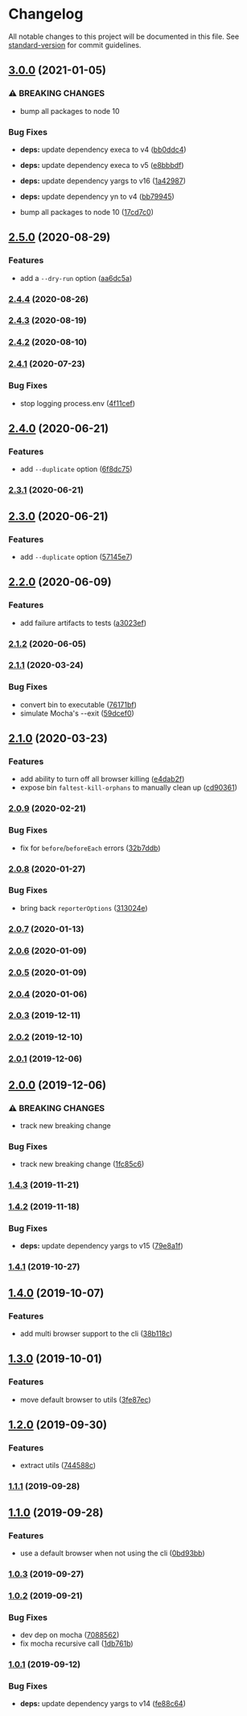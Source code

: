 # Changelog

All notable changes to this project will be documented in this file. See [standard-version](https://github.com/conventional-changelog/standard-version) for commit guidelines.

## [3.0.0](https://github.com/CrowdStrike/faltest/compare/@faltest/cli@2.5.0...@faltest/cli@3.0.0) (2021-01-05)


### ⚠ BREAKING CHANGES

* bump all packages to node 10

### Bug Fixes

* **deps:** update dependency execa to v4 ([bb0ddc4](https://github.com/CrowdStrike/faltest/commit/bb0ddc4d124a8fbbf58a2bc9e9ae2d0d0d30e146))
* **deps:** update dependency execa to v5 ([e8bbbdf](https://github.com/CrowdStrike/faltest/commit/e8bbbdf7b841b632859d992a8bb703b671d384d1))
* **deps:** update dependency yargs to v16 ([1a42987](https://github.com/CrowdStrike/faltest/commit/1a429876e0a86da5cc6b7c3da2c458b8a0067a53))
* **deps:** update dependency yn to v4 ([bb79945](https://github.com/CrowdStrike/faltest/commit/bb79945aa2592036d6cb563bf3f3ca55d978ac92))


* bump all packages to node 10 ([17cd7c0](https://github.com/CrowdStrike/faltest/commit/17cd7c0173a4c57e15b1b187b73411c4e466b9b0))

## [2.5.0](https://github.com/CrowdStrike/faltest/compare/@faltest/cli@2.4.4...@faltest/cli@2.5.0) (2020-08-29)


### Features

* add a `--dry-run` option ([aa6dc5a](https://github.com/CrowdStrike/faltest/commit/aa6dc5a007fd6d20e3428a0e3231e4ec1aedf4a1))

### [2.4.4](https://github.com/CrowdStrike/faltest/compare/@faltest/cli@2.4.3...@faltest/cli@2.4.4) (2020-08-26)

### [2.4.3](https://github.com/CrowdStrike/faltest/compare/@faltest/cli@2.4.2...@faltest/cli@2.4.3) (2020-08-19)

### [2.4.2](https://github.com/CrowdStrike/faltest/compare/@faltest/cli@2.4.1...@faltest/cli@2.4.2) (2020-08-10)

### [2.4.1](https://github.com/CrowdStrike/faltest/compare/@faltest/cli@2.4.0...@faltest/cli@2.4.1) (2020-07-23)


### Bug Fixes

* stop logging process.env ([4f11cef](https://github.com/CrowdStrike/faltest/commit/4f11cefc2128f636d212a68684975734f67d8f7b))

## [2.4.0](https://github.com/CrowdStrike/faltest/compare/@faltest/cli@2.3.1...@faltest/cli@2.4.0) (2020-06-21)


### Features

* add `--duplicate` option ([6f8dc75](https://github.com/CrowdStrike/faltest/commit/6f8dc7503b66ddc7824b7e5b63ff396664ccec6c))

### [2.3.1](https://github.com/CrowdStrike/faltest/compare/@faltest/cli@2.3.0...@faltest/cli@2.3.1) (2020-06-21)

## [2.3.0](https://github.com/CrowdStrike/faltest/compare/@faltest/cli@2.2.0...@faltest/cli@2.3.0) (2020-06-21)


### Features

* add `--duplicate` option ([57145e7](https://github.com/CrowdStrike/faltest/commit/57145e7cfbedaaf1eb49f7f2c56c2b073b39f997))

## [2.2.0](https://github.com/CrowdStrike/faltest/compare/@faltest/cli@2.1.2...@faltest/cli@2.2.0) (2020-06-09)


### Features

* add failure artifacts to tests ([a3023ef](https://github.com/CrowdStrike/faltest/commit/a3023efca010d2d25a6e537a7ced93c9eba425ba))

### [2.1.2](https://github.com/CrowdStrike/faltest/compare/@faltest/cli@2.1.1...@faltest/cli@2.1.2) (2020-06-05)

### [2.1.1](https://github.com/CrowdStrike/faltest/compare/@faltest/cli@2.1.0...@faltest/cli@2.1.1) (2020-03-24)


### Bug Fixes

* convert bin to executable ([76171bf](https://github.com/CrowdStrike/faltest/commit/76171bfb52df2dded1aca4589cccee0cdea8eea6))
* simulate Mocha's --exit ([59dcef0](https://github.com/CrowdStrike/faltest/commit/59dcef039908b5db8e0f6abbfc094de315114344))

## [2.1.0](https://github.com/CrowdStrike/faltest/compare/@faltest/cli@2.0.9...@faltest/cli@2.1.0) (2020-03-23)


### Features

* add ability to turn off all browser killing ([e4dab2f](https://github.com/CrowdStrike/faltest/commit/e4dab2fca0bf2937cc5220a7b03a4275fbb3e90f))
* expose bin `faltest-kill-orphans` to manually clean up ([cd90361](https://github.com/CrowdStrike/faltest/commit/cd90361a76244aebf640118eaabdc0232e1dace5))

### [2.0.9](https://github.com/CrowdStrike/faltest/compare/@faltest/cli@2.0.8...@faltest/cli@2.0.9) (2020-02-21)


### Bug Fixes

* fix for `before`/`beforeEach` errors ([32b7ddb](https://github.com/CrowdStrike/faltest/commit/32b7ddb139674b15c37a8880987759f772cfeb70))

### [2.0.8](https://github.com/CrowdStrike/faltest/compare/@faltest/cli@2.0.7...@faltest/cli@2.0.8) (2020-01-27)


### Bug Fixes

* bring back `reporterOptions` ([313024e](https://github.com/CrowdStrike/faltest/commit/313024e9057620f353e68666d05cb1a6890dea5c))

### [2.0.7](https://github.com/CrowdStrike/faltest/compare/@faltest/cli@2.0.6...@faltest/cli@2.0.7) (2020-01-13)

### [2.0.6](https://github.com/CrowdStrike/faltest/compare/@faltest/cli@2.0.5...@faltest/cli@2.0.6) (2020-01-09)

### [2.0.5](https://github.com/CrowdStrike/faltest/compare/@faltest/cli@2.0.4...@faltest/cli@2.0.5) (2020-01-09)

### [2.0.4](https://github.com/CrowdStrike/faltest/compare/@faltest/cli@2.0.3...@faltest/cli@2.0.4) (2020-01-06)

### [2.0.3](https://github.com/CrowdStrike/faltest/compare/@faltest/cli@2.0.2...2.0.3) (2019-12-11)

### [2.0.2](https://github.com/CrowdStrike/faltest/compare/@faltest/cli@2.0.1...2.0.2) (2019-12-10)

### [2.0.1](https://github.com/CrowdStrike/faltest/compare/@faltest/cli@2.0.0...2.0.1) (2019-12-06)

## [2.0.0](https://github.com/CrowdStrike/faltest/compare/@faltest/cli@1.4.3...2.0.0) (2019-12-06)


### ⚠ BREAKING CHANGES

* track new breaking change

### Bug Fixes

* track new breaking change ([1fc85c6](https://github.com/CrowdStrike/faltest/commit/1fc85c68e3abfc5a92855a22bad1f33cf14b71c3))

### [1.4.3](https://github.com/CrowdStrike/faltest/compare/@faltest/cli@1.4.2...1.4.3) (2019-11-21)

### [1.4.2](https://github.com/CrowdStrike/faltest/compare/@faltest/cli@1.4.1...1.4.2) (2019-11-18)


### Bug Fixes

* **deps:** update dependency yargs to v15 ([79e8a1f](https://github.com/CrowdStrike/faltest/commit/79e8a1f9624a9f9e2344060b1598dc78e000cd7c))

### [1.4.1](https://github.com/CrowdStrike/faltest/compare/@faltest/cli@1.4.0...1.4.1) (2019-10-27)

## [1.4.0](https://github.com/CrowdStrike/faltest/compare/@faltest/cli@1.3.0...1.4.0) (2019-10-07)


### Features

* add multi browser support to the cli ([38b118c](https://github.com/CrowdStrike/faltest/commit/38b118c))

## [1.3.0](https://github.com/CrowdStrike/faltest/compare/@faltest/cli@1.2.0...1.3.0) (2019-10-01)


### Features

* move default browser to utils ([3fe87ec](https://github.com/CrowdStrike/faltest/commit/3fe87ec))

## [1.2.0](https://github.com/CrowdStrike/faltest/compare/@faltest/cli@1.1.1...1.2.0) (2019-09-30)


### Features

* extract utils ([744588c](https://github.com/CrowdStrike/faltest/commit/744588c))

### [1.1.1](https://github.com/CrowdStrike/faltest/compare/@faltest/cli@1.1.0...1.1.1) (2019-09-28)

## [1.1.0](https://github.com/CrowdStrike/faltest/compare/@faltest/cli@1.0.3...1.1.0) (2019-09-28)


### Features

* use a default browser when not using the cli ([0bd93bb](https://github.com/CrowdStrike/faltest/commit/0bd93bb))

### [1.0.3](https://github.com/CrowdStrike/faltest/compare/@faltest/cli@1.0.2...1.0.3) (2019-09-27)

### [1.0.2](https://github.com/CrowdStrike/faltest/compare/@faltest/cli@1.0.1...1.0.2) (2019-09-21)


### Bug Fixes

* dev dep on mocha ([7088562](https://github.com/CrowdStrike/faltest/commit/7088562))
* fix mocha recursive call ([1db761b](https://github.com/CrowdStrike/faltest/commit/1db761b))

### [1.0.1](https://github.com/CrowdStrike/faltest/compare/@faltest/cli@1.0.0...1.0.1) (2019-09-12)


### Bug Fixes

* **deps:** update dependency yargs to v14 ([fe88c64](https://github.com/CrowdStrike/faltest/commit/fe88c64))
